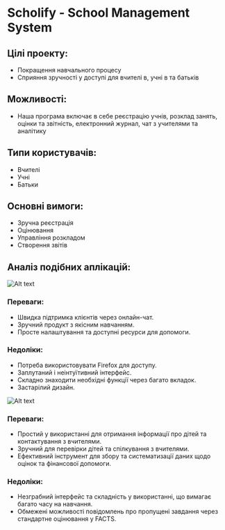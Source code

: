 # **Scholify - School Management System**

## Цілі проекту:

- Покращення навчального процесу
- Сприяння зручності у доступі для вчителі в, учні в та батьків

## Можливості:

- Наша програма включає в себе реєстрацію учнів, розклад занять, оцінки та звітність, електронний журнал, чат з учителями та аналітику

## Типи користувачів:

- Вчителі
- Учні
- Батьки

## Основні вимоги:

- Зручна реєстрація
- Оцінювання
- Управління розкладом
- Створення звітів

## Аналіз подібних аплікацій:

![Alt text](https://github.com/roha04/ScholifyTerm2/blob/d8524453ca3555c688169a97ae6e4740d197cd37/Documents/PraxiSchool.png)


### Переваги:
- Швидка підтримка клієнтів через онлайн-чат.
- Зручний продукт з якісним навчанням.
- Просте налаштування та доступні ресурси для допомоги.

### Недоліки:
- Потреба використовувати Firefox для доступу.
- Заплутаний і неінтуїтивний інтерфейс.
- Складно знаходити необхідні функції через багато вкладок.
- Застарілий дизайн.

![Alt text](https://github.com/roha04/ScholifyTerm2/blob/d8524453ca3555c688169a97ae6e4740d197cd37/Documents/FactsEdu.png)

### Переваги:
- Простий у використанні для отримання інформації про дітей та контактування з вчителями.
- Зручний для перевірки дітей та спілкування з вчителями.
- Ефективний інструмент для збору та систематизації даних щодо оцінок та фінансової допомоги.

### Недоліки:
- Незграбний інтерфейс та складність у використанні, що вимагає багато часу на навчання.
- Обмежені можливості повідомлень про пропущені завдання через стандартне оцінювання у FACTS.
